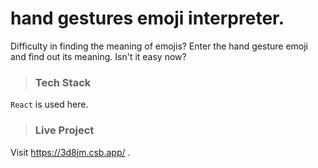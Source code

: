 # **hand gestures emoji interpreter.**
Difficulty in finding the meaning of emojis? Enter the hand gesture emoji and find out its meaning. Isn't it easy now?

>### Tech Stack

`React` is used here.

>### Live Project

Visit https://3d8jm.csb.app/ .


